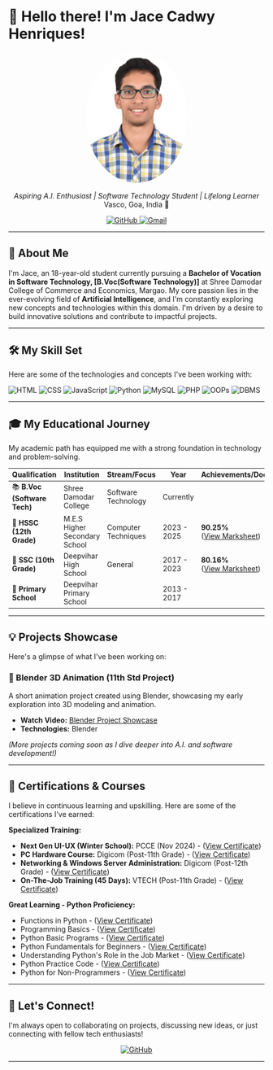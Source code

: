 # 👋 Hello there! I'm Jace Cadwy Henriques!

<p align="center">
  <img src="https://raw.githubusercontent.com/jace1395/my-portfolio-assets/main/my-portfolio-assets/Jace%20Passport%20Size.jpg" alt="Jace Henriques" width="200" style="border-radius:50%;"/>
</p>

<p align="center">
  <em>Aspiring A.I. Enthusiast | Software Technology Student | Lifelong Learner</em>
  <br />
  Vasco, Goa, India 📍
</p>

<p align="center">
  <a href="https://github.com/jace1395">
    <img src="https://img.shields.io/badge/GitHub-jace1395-blue?style=for-the-badge&logo=github" alt="GitHub"/>
  </a>
  <a href="mailto:jacehenriques07@gmail.com">
    <img src="https://img.shields.io/badge/Gmail-Contact_Me-red?style=for-the-badge&logo=gmail" alt="Gmail"/>
  </a>
</p>

---

## 🚀 About Me

I'm Jace, an 18-year-old student currently pursuing a **Bachelor of Vocation in Software Technology, [B.Voc(Software Technology)]** at Shree Damodar College of Commerce and Economics, Margao. My core passion lies in the ever-evolving field of **Artificial Intelligence**, and I'm constantly exploring new concepts and technologies within this domain. I'm driven by a desire to build innovative solutions and contribute to impactful projects.

---

## 🛠️ My Skill Set

Here are some of the technologies and concepts I've been working with:

<p align="left">
  <img src="https://img.shields.io/badge/HTML5-E34F26?style=for-the-badge&logo=html5&logoColor=white" alt="HTML"/>
  <img src="https://img.shields.io/badge/CSS3-1572B6?style=for-the-badge&logo=css3&logoColor=white" alt="CSS"/>
  <img src="https://img.shields.io/badge/JavaScript-F7DF1E?style=for-the-badge&logo=javascript&logoColor=black" alt="JavaScript"/>
  <img src="https://img.shields.io/badge/Python-3776AB?style=for-the-badge&logo=python&logoColor=white" alt="Python"/>
  <img src="https://img.shields.io/badge/MySQL-4479A1?style=for-the-badge&logo=mysql&logoColor=white" alt="MySQL"/>
  <img src="https://img.shields.io/badge/PHP-777BB4?style=for-the-badge&logo=php&logoColor=white" alt="PHP"/>
  <img src="https://img.shields.io/badge/OOPs-Concepts-lightgrey?style=for-the-badge" alt="OOPs"/>
  <img src="https://img.shields.io/badge/DBMS-Concepts-informational?style=for-the-badge" alt="DBMS"/>
</p>

---

## 🎓 My Educational Journey

My academic path has equipped me with a strong foundation in technology and problem-solving.

| Qualification             | Institution                      | Stream/Focus          | Year        | Achievements/Documents                                                                                                                            |
|---------------------------|----------------------------------|-----------------------|-------------|---------------------------------------------------------------------------------------------------------------------------------------------------|
| 📚 **B.Voc (Software Tech)** | Shree Damodar College            | Software Technology   | Currently   |                                                                                                                                                   |
| 🚀 **HSSC (12th Grade)**    | M.E.S Higher Secondary School    | Computer Techniques   | 2023 - 2025 | **90.25%** <br/> (<a href="https://github.com/jace1395/my-portfolio-assets/blob/main/my-portfolio-assets/12th%20Marksheet.pdf" target="_blank">View Marksheet</a>) |
| 🌟 **SSC (10th Grade)**     | Deepvihar High School            | General               | 2017 - 2023 | **80.16%** <br/> (<a href="https://github.com/jace1395/my-portfolio-assets/blob/main/my-portfolio-assets/SSC%20MARKSHEET.pdf" target="_blank">View Marksheet</a>)   |
| 🧩 **Primary School**       | Deepvihar Primary School         |                       | 2013 - 2017 |                                                                                                                                                   |

---

## 💡 Projects Showcase

Here's a glimpse of what I've been working on:

### 🎨 Blender 3D Animation (11th Std Project)
A short animation project created using Blender, showcasing my early exploration into 3D modeling and animation.
*   **Watch Video:** <a href="https://youtu.be/0KfyObLlrJs" target="_blank">Blender Project Showcase</a>
*   **Technologies:** Blender

*(More projects coming soon as I dive deeper into A.I. and software development!)*

---

## 📜 Certifications & Courses

I believe in continuous learning and upskilling. Here are some of the certifications I've earned:

**Specialized Training:**
*   **Next Gen UI-UX (Winter School):** PCCE (Nov 2024) - (<a href="https://github.com/jace1395/my-portfolio-assets/blob/main/my-portfolio-assets/Next%20Gen%20UI-UX%20PCCE.pdf" target="_blank">View Certificate</a>)
*   **PC Hardware Course:** Digicom (Post-11th Grade) - (<a href="https://github.com/jace1395/my-portfolio-assets/blob/main/my-portfolio-assets/Digicom%20PC%20Hardware%20Course.pdf" target="_blank">View Certificate</a>)
*   **Networking & Windows Server Administration:** Digicom (Post-12th Grade) - (<a href="https://github.com/jace1395/my-portfolio-assets/blob/main/my-portfolio-assets/Digicom%20Networking%20%26%20Windows%20Server%20Administration.pdf" target="_blank">View Certificate</a>)
*   **On-The-Job Training (45 Days):** VTECH (Post-11th Grade) - (<a href="https://github.com/jace1395/my-portfolio-assets/blob/main/my-portfolio-assets/VTECH%20On-The-Job%20Training.pdf" target="_blank">View Certificate</a>)

**Great Learning - Python Proficiency:**
*   Functions in Python - (<a href="https://github.com/jace1395/my-portfolio-assets/blob/main/my-portfolio-assets/Great%20Learning%20Course%20Certificates/Functions%20in%20Python.pdf" target="_blank">View Certificate</a>)
*   Programming Basics - (<a href="https://github.com/jace1395/my-portfolio-assets/blob/main/my-portfolio-assets/Great%20Learning%20Course%20Certificates/Programming%20Basics.pdf" target="_blank">View Certificate</a>)
*   Python Basic Programs - (<a href="https://github.com/jace1395/my-portfolio-assets/blob/main/my-portfolio-assets/Great%20Learning%20Course%20Certificates/Python%20Basic%20Programs.pdf" target="_blank">View Certificate</a>)
*   Python Fundamentals for Beginners - (<a href="https://github.com/jace1395/my-portfolio-assets/blob/main/my-portfolio-assets/Great%20Learning%20Course%20Certificates/Python%20Fundamentals%20for%20Beginners.pdf" target="_blank">View Certificate</a>)
*   Understanding Python's Role in the Job Market - (<a href="https://github.com/jace1395/my-portfolio-assets/blob/main/my-portfolio-assets/Great%20Learning%20Course%20Certificates/Python%20Jobs.pdf" target="_blank">View Certificate</a>)
*   Python Practice Code - (<a href="https://github.com/jace1395/my-portfolio-assets/blob/main/my-portfolio-assets/Great%20Learning%20Course%20Certificates/Python%20Practice%20Code.pdf" target="_blank">View Certificate</a>)
*   Python for Non-Programmers - (<a href="https://github.com/jace1395/my-portfolio-assets/blob/main/my-portfolio-assets/Great%20Learning%20Course%20Certificates/Python%20for%20Non-Programmers.pdf" target="_blank">View Certificate</a>)

---

## 🔗 Let's Connect!

I'm always open to collaborating on projects, discussing new ideas, or just connecting with fellow tech enthusiasts!

<p align="center">
  <a href="https://github.com/jace1395"><img src="https://img.shields.io/badge/Follow_me_on_GitHub-100000?style=for-the-badge&logo=github&logoColor=white" alt="GitHub"/></a>
</p>

<!-- You can add GitHub stats here if you like! 
Search for "GitHub README stats" for generators. Some popular ones are by anuraghazra.
Example:
<p align="center">
  <img src="https://github-readme-stats.vercel.app/api?username=jace1395&show_icons=true&theme=radical" alt="Jace's GitHub Stats"/>
  <img src="https://github-readme-stats.vercel.app/api/top-langs/?username=jace1395&layout=compact&theme=radical" alt="Jace's Top Languages"/>
</p>
-->

---
